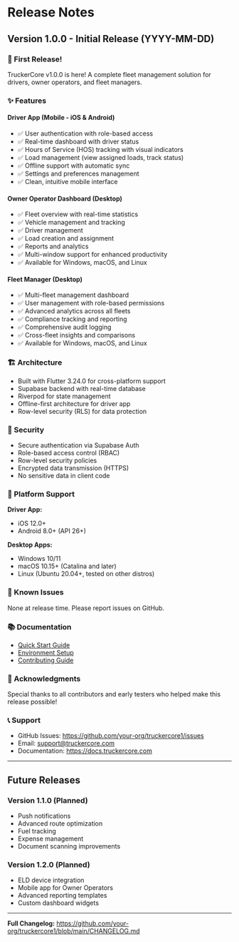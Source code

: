 # Release Notes

## Version 1.0.0 - Initial Release (YYYY-MM-DD)

### 🎉 First Release!

TruckerCore v1.0.0 is here! A complete fleet management solution for drivers, owner operators, and fleet managers.

### ✨ Features

#### Driver App (Mobile - iOS & Android)
- ✅ User authentication with role-based access
- ✅ Real-time dashboard with driver status
- ✅ Hours of Service (HOS) tracking with visual indicators
- ✅ Load management (view assigned loads, track status)
- ✅ Offline support with automatic sync
- ✅ Settings and preferences management
- ✅ Clean, intuitive mobile interface

#### Owner Operator Dashboard (Desktop)
- ✅ Fleet overview with real-time statistics
- ✅ Vehicle management and tracking
- ✅ Driver management
- ✅ Load creation and assignment
- ✅ Reports and analytics
- ✅ Multi-window support for enhanced productivity
- ✅ Available for Windows, macOS, and Linux

#### Fleet Manager (Desktop)
- ✅ Multi-fleet management dashboard
- ✅ User management with role-based permissions
- ✅ Advanced analytics across all fleets
- ✅ Compliance tracking and reporting
- ✅ Comprehensive audit logging
- ✅ Cross-fleet insights and comparisons
- ✅ Available for Windows, macOS, and Linux

### 🏗️ Architecture

- Built with Flutter 3.24.0 for cross-platform support
- Supabase backend with real-time database
- Riverpod for state management
- Offline-first architecture for driver app
- Row-level security (RLS) for data protection

### 🔐 Security

- Secure authentication via Supabase Auth
- Role-based access control (RBAC)
- Row-level security policies
- Encrypted data transmission (HTTPS)
- No sensitive data in client code

### 📱 Platform Support

**Driver App:**
- iOS 12.0+
- Android 8.0+ (API 26+)

**Desktop Apps:**
- Windows 10/11
- macOS 10.15+ (Catalina and later)
- Linux (Ubuntu 20.04+, tested on other distros)

### 🐛 Known Issues

None at release time. Please report issues on GitHub.

### 📚 Documentation

- [Quick Start Guide](docs/QUICK_START.md)
- [Environment Setup](docs/ENVIRONMENT_SETUP.md)
- [Contributing Guide](CONTRIBUTING.md)

### 🙏 Acknowledgments

Special thanks to all contributors and early testers who helped make this release possible!

### 📞 Support

- GitHub Issues: https://github.com/your-org/truckercore1/issues
- Email: support@truckercore.com
- Documentation: https://docs.truckercore.com

---

## Future Releases

### Version 1.1.0 (Planned)
- Push notifications
- Advanced route optimization
- Fuel tracking
- Expense management
- Document scanning improvements

### Version 1.2.0 (Planned)
- ELD device integration
- Mobile app for Owner Operators
- Advanced reporting templates
- Custom dashboard widgets

---

**Full Changelog:** https://github.com/your-org/truckercore1/blob/main/CHANGELOG.md
